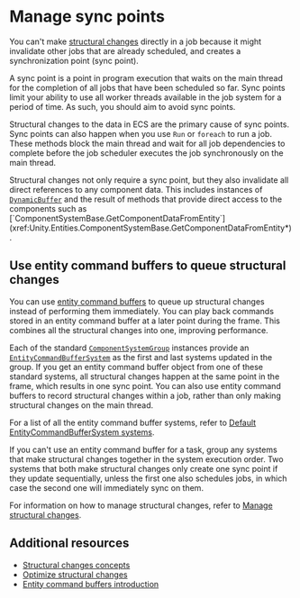 # Manage sync points

You can't make [structural changes](concepts-structural-changes.md) directly in a job because it might invalidate other jobs that are already scheduled, and creates a synchronization point (sync point).

A sync point is a point in program execution that waits on the main thread for the completion of all jobs that have been scheduled so far. Sync points limit your ability to use all worker threads available in the job system for a period of time. As such, you should aim to avoid sync points. 

Structural changes to the data in ECS are the primary cause of sync points. Sync points can also happen when you use `Run` or `foreach` to run a job. These methods block the main thread and wait for all job dependencies to complete before the job scheduler executes the job synchronously on the main thread. 

Structural changes not only require a sync point, but they also invalidate all direct references to any component data. This includes instances of [`DynamicBuffer`](xref:Unity.Entities.DynamicBuffer`1) and the result of methods that provide direct access to the components such as [`ComponentSystemBase.GetComponentDataFromEntity`](xref:Unity.Entities.ComponentSystemBase.GetComponentDataFromEntity*).

## Use entity command buffers to queue structural changes

You can use [entity command buffers](systems-entity-command-buffers.md) to queue up structural changes instead of performing them immediately. You can play back commands stored in an entity command buffer at a later point during the frame. This combines all the structural changes into one, improving performance.

Each of the standard [`ComponentSystemGroup`](xref:Unity.Entities.ComponentSystemGroup) instances provide an [`EntityCommandBufferSystem`](xref:Unity.Entities.EntityCommandBuffer) as the first and last systems updated in the group. If you get an entity command buffer object from one of these standard systems, all structural changes happen at the same point in the frame, which results in one sync point. You can also use entity command buffers to record structural changes within a job, rather than only making structural changes on the main thread.

For a list of all the entity command buffer systems, refer to [Default EntityCommandBufferSystem systems](systems-entity-command-buffer-automatic-playback.md#default-entitycommandbuffersystem-systems).

If you can't use an entity command buffer for a task, group any systems that make structural changes together in the system execution order. Two systems that both make structural changes only create one sync point if they update sequentially, unless the first one also schedules jobs, in which case the second one will immediately sync on them.

For information on how to manage structural changes, refer to [Manage structural changes](optimize-structural-changes.md).

## Additional resources

* [Structural changes concepts](concepts-structural-changes.md)
* [Optimize structural changes](optimize-structural-changes.md)
* [Entity command buffers introduction](systems-entity-command-buffers.md)
